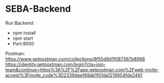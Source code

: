 # SEBA-Backend

Run Backend:
- npm install
- npm start
- Port:9000


Postman:
https://www.getpostman.com/collections/8f55d8d1f087367b8968
https://identity.getpostman.com/login?cta=join-team&continue=https%3A%2F%2Fapp.getpostman.com%2Fweb-invite-accept%3Finvite_code%3D2339dee169ab1f01da1219954fde2461
